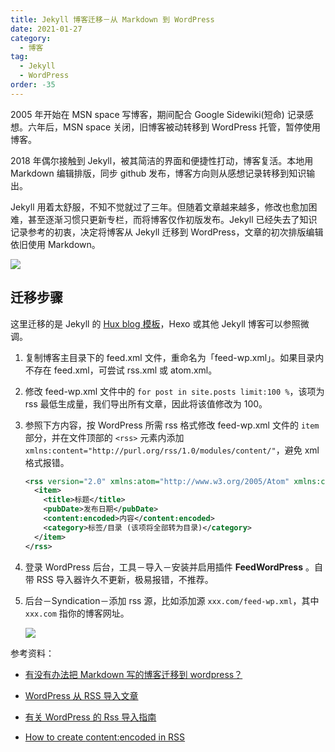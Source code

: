 ```yaml
---
title: Jekyll 博客迁移－从 Markdown 到 WordPress
date: 2021-01-27
category:
  - 博客
tag:
  - Jekyll
  - WordPress
order: -35
---
```


2005 年开始在 MSN space 写博客，期间配合 Google Sidewiki(短命) 记录感想。六年后，MSN space 关闭，旧博客被动转移到 WordPress 托管，暂停使用博客。

2018 年偶尔接触到 Jekyll，被其简洁的界面和便捷性打动，博客复活。本地用 Markdown 编辑排版，同步 github 发布，博客方向则从感想记录转移到知识输出。

Jekyll 用着太舒服，不知不觉就过了三年。但随着文章越来越多，修改也愈加困难，甚至逐渐习惯只更新专栏，而将博客仅作初版发布。Jekyll 已经失去了知识记录参考的初衷，决定将博客从 Jekyll 迁移到 WordPress，文章的初次排版编辑依旧使用 Markdown。

![](http://tc.seoipo.com/20210128124408.png?imageMogr2/thumbnail/!50p)

## 迁移步骤

这里迁移的是 Jekyll 的 [Hux blog 模板](https://github.com/Huxpro/huxpro.github.io)，Hexo 或其他 Jekyll 博客可以参照微调。

1. 复制博客主目录下的 feed.xml 文件，重命名为「feed-wp.xml」。如果目录内不存在 feed.xml，可尝试 rss.xml 或 atom.xml。

2. 修改 feed-wp.xml 文件中的 `for post in site.posts limit:100 %`，该项为 rss 最低生成量，我们导出所有文章，因此将该值修改为 100。

3. 参照下方内容，按 WordPress 所需 rss 格式修改 feed-wp.xml 文件的 `item` 部分，并在文件顶部的 `<rss>` 元素内添加 `xmlns:content="http://purl.org/rss/1.0/modules/content/"`，避免 xml 格式报错。

   ```xml
   <rss version="2.0" xmlns:atom="http://www.w3.org/2005/Atom" xmlns:content="http://purl.org/rss/1.0/modules/content/" >
     <item>
       <title>标题</title>
       <pubDate>发布日期</pubDate>
       <content:encoded>内容</content:encoded>
       <category>标签/目录 (该项将全部转为目录)</category>
     </item>
   </rss>
   ```

4. 登录 WordPress 后台，工具－导入－安装并启用插件 **FeedWordPress** 。自带 RSS 导入器许久不更新，极易报错，不推荐。

5. 后台－Syndication－添加 rss 源，比如添加源 `xxx.com/feed-wp.xml`，其中 `xxx.com` 指你的博客网址。

   ![](http://tc.seoipo.com/20210128120956.gif)

参考资料：

- [有没有办法把 Markdown 写的博客迁移到 wordpress？](https://www.v2ex.com/t/73385)

- [WordPress 从 RSS 导入文章](https://www.yiyult.com/201903155699.html)

- [有关 WordPress 的 Rss 导入指南](https://www.cnblogs.com/u0mo5/p/4100927.html)

- [How to create <content:encoded> in RSS](https://stackoverflow.com/questions/33212592/how-to-create-contentencoded-in-rss)
